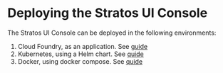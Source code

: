 # Deploying the Stratos UI Console

The Stratos UI Console can be deployed in the following environments:

1. Cloud Foundry, as an application. See [guide](cloud-foundry.md)
1. Kubernetes, using a Helm chart. See [quide](deploy/kubernetes/README.md)
1. Docker, using docker compose. See [quide](deploy/README.md)
